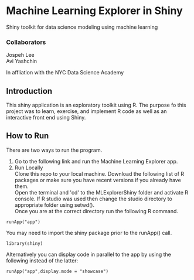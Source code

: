 # Machine Learning Explorer in Shiny
Shiny toolkit for data science modeling using machine learning

### Collaborators
Jospeh Lee  
Avi Yashchin  

In affliation with the NYC Data Science Academy

## Introduction
This shiny application is an exploratory toolkit using R.  The purpose fo this project was to learn, exercise, and implement R code as well as an interactive front end using Shiny.   

## How to Run
There are two ways to run the program.     
1) Go to the following link and run the Machine Learning Explorer app.   
2) Run Locally  
Clone this repo to your local machine.  Download the following list of R packages or make sure you have recent versions if you already have them.    
Open the terminal and 'cd' to the MLExplorerShiny folder and activate R console. 
If R studio was used then change the studio directory to appropriate folder using setwd().  
Once you are at the correct directory run the following R command. 

```
runApp("app") 
```
You may need to import the shiny package prior to the runApp() call. 

```
library(shiny)
```

Alternatively you can display code in parallel to the app by using the following instead of the latter:

```
runApp("app",display.mode = "showcase")
```


